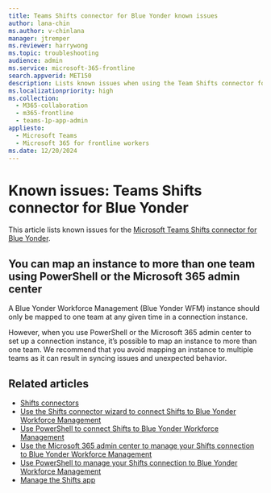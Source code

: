 ```yaml
---
title: Teams Shifts connector for Blue Yonder known issues
author: lana-chin
ms.author: v-chinlana
manager: jtremper
ms.reviewer: harrywong
ms.topic: troubleshooting
audience: admin
ms.service: microsoft-365-frontline
search.appverid: MET150
description: Lists known issues when using the Team Shifts connector for Blue Yonder to integrate Shifts with Blue Yonder Workforce Management.
ms.localizationpriority: high
ms.collection:
  - M365-collaboration
  - m365-frontline
  - teams-1p-app-admin
appliesto:
  - Microsoft Teams
  - Microsoft 365 for frontline workers
ms.date: 12/20/2024
---
```


# Known issues: Teams Shifts connector for Blue Yonder

This article lists known issues for the [Microsoft Teams Shifts connector for Blue Yonder](shifts-connectors.md#microsoft-teams-shifts-connector-for-blue-yonder).

## You can map an instance to more than one team using PowerShell or the Microsoft 365 admin center

A Blue Yonder Workforce Management (Blue Yonder WFM) instance should only be mapped to one team at any given time in a connection instance.

However, when you use PowerShell or the Microsoft 365 admin center to set up a connection instance, it’s possible to map an instance to more than one team. We recommend that you avoid mapping an instance to multiple teams as it can result in syncing issues and unexpected behavior.

## Related articles

- [Shifts connectors](shifts-connectors.md)
- [Use the Shifts connector wizard to connect Shifts to Blue Yonder Workforce Management](shifts-connector-wizard.md)
- [Use PowerShell to connect Shifts to Blue Yonder Workforce Management](shifts-connector-blue-yonder-powershell-setup.md)
- [Use the Microsoft 365 admin center to manage your Shifts connection to Blue Yonder Workforce Management](shifts-connector-blue-yonder-admin-center-manage.md)
- [Use PowerShell to manage your Shifts connection to Blue Yonder Workforce Management](shifts-connector-powershell-manage.md)
- [Manage the Shifts app](/microsoftteams/expand-teams-across-your-org/shifts/manage-the-shifts-app-for-your-organization-in-teams?bc=/microsoft-365/frontline/breadcrumb/toc.json&toc=/microsoft-365/frontline/toc.json)
